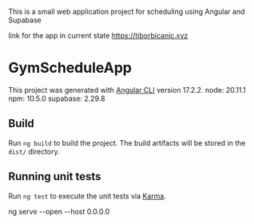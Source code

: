 This is a small web application project for scheduling using Angular and Supabase

link for the app in current state
https://tiborbicanic.xyz

# GymScheduleApp

This project was generated with [Angular CLI](https://github.com/angular/angular-cli) version 17.2.2.
node: 20.11.1
npm: 10.5.0
supabase: 2.29.8

## Build

Run `ng build` to build the project. The build artifacts will be stored in the `dist/` directory.

## Running unit tests

Run `ng test` to execute the unit tests via [Karma](https://karma-runner.github.io).

ng serve --open --host 0.0.0.0
